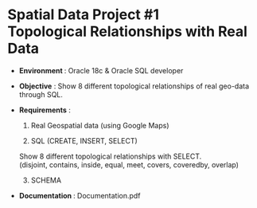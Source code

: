 # Spatial Data Project #1 <br>Topological Relationships with Real Data

* <b> Environment </b>: Oracle 18c & Oracle SQL developer

* <b>Objective</b> : Show 8 different topological relationships of real geo-data through SQL.

* <b>Requirements</b> : 
    1) Real Geospatial data (using Google Maps)

    2) SQL (CREATE, INSERT, SELECT)
    
    Show 8 different topological relationships with SELECT.<br>(disjoint, contains, inside, equal, meet, covers, coveredby, overlap)

    3) SCHEMA
    

* <b> Documentation </b>: Documentation.pdf
